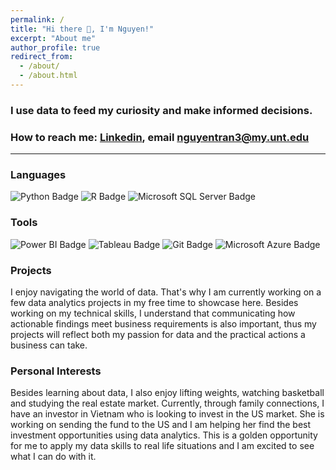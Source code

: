 ```yaml
---
permalink: /
title: "Hi there 👋, I'm Nguyen!"
excerpt: "About me"
author_profile: true
redirect_from: 
  - /about/
  - /about.html
---
```


### I use data to feed my curiosity and make informed decisions. 
### How to reach me: [Linkedin](https://www.linkedin.com/in/nguyen-tran-unt/), email nguyentran3@my.unt.edu


<!--badges sourced from https://badges.pages.dev -->
---
### Languages
  ![Python Badge](https://img.shields.io/badge/Python-3776AB?logo=python&logoColor=yellow&style=for-the-badge)
  ![R Badge](https://img.shields.io/badge/R-276DC3?logo=r&logoColor=fff&style=for-the-badge)
  ![Microsoft SQL Server Badge](https://img.shields.io/badge/Transact%20SQL%20-CC2927?logo=microsoftsqlserver&logoColor=fff&style=for-the-badge)
  
### Tools
  ![Power BI Badge](https://img.shields.io/badge/Power%20BI-F2C811?logo=powerbi&logoColor=000&style=for-the-badge)
  ![Tableau Badge](https://img.shields.io/badge/Tableau-E97627?logo=tableau&logoColor=fff&style=for-the-badge)
  ![Git Badge](https://img.shields.io/badge/Git-F05032?logo=git&logoColor=fff&style=for-the-badge)
  ![Microsoft Azure Badge](https://img.shields.io/badge/%20Azure-0078D4?logo=microsoftazure&logoColor=fff&style=for-the-badge)

### Projects
I enjoy navigating the world of data. That's why I am currently working on a few data analytics projects in my free time to showcase here. Besides working on my technical skills, I understand that communicating how actionable findings meet business requirements is also important, thus my projects will reflect both my passion for data and the practical actions a business can take.

### Personal Interests
Besides learning about data, I also enjoy lifting weights, watching basketball and studying the real estate market. Currently, through family connections, I have an investor in Vietnam who is looking to invest in the US market. She is working on sending the fund to the US and I am helping her find the best investment opportunities using data analytics. This is a golden opportunity for me to apply my data skills to real life situations and I am excited to see what I can do with it.